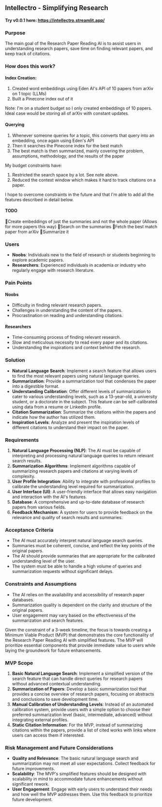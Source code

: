 ## Intellectro - Simplifying Research

#### Try v0.0.1 here: https://intellectro.streamlit.app/

### Purpose

The main goal of the Research Paper Reading AI is to assist users in understanding research papers, save time on finding relevant papers, and keep track of citations.

### How does this work?

#### Index Creation:
1. Created word embeddings using Eden AI's API of 10 papers from arXiv on 1 topic (LLMs)
2. Built a Pinecone index out of it

Note: I'm on a student budget so I only created embeddings of 10 papers. Ideal case would be storing all of arXiv with constant updates.

#### Querying
1. Whenever someone queries for a topic, this converts that query into an embedding, once again using Eden's API
2. Then it searches the Pinecone index for the best match
3. The best match is then summarized, mainly covering the problem, assumptions, methodology, and the results of the paper

My budget constraints have:
1. Restricted the search space by a lot. See note above.
2. Reduced the context window which makes it hard to track citations on a paper.

I hope to overcome constraints in the future and that I'm able to add all the features described in detail below.

#### TODO
🔲Create embeddings of just the summaries and not the whole paper (Allows for more papers this  way)
🔲Search on the summaries
🔲Fetch the best match paper from arXiv
🔲Summarize it

### Users

- **Noobs**: Individuals new to the field of research or students beginning to explore academic papers.
- **Researchers**: Experienced individuals in academia or industry who regularly engage with research literature.

### Pain Points

#### Noobs

- Difficulty in finding relevant research papers.
- Challenges in understanding the content of the papers.
- Procrastination on reading and understanding citations.

#### Researchers

- Time-consuming process of finding relevant research.
- Slow and meticulous necessity to read every paper and its citations.
- Understanding the inspirations and context behind the research.

### Solution

- **Natural Language Search**: Implement a search feature that allows users to find the most relevant papers using natural language queries.
- **Summarization**: Provide a summarization tool that condenses the paper into a digestible format.
- **Understanding Calibration**: Offer different levels of summarization to cater to various understanding levels, such as a 13-year-old, a university student, or a doctorate in the subject. This feature can be self-calibrated using data from a resume or LinkedIn profile.
- **Citation Summarization**: Summarize the citations within the papers and indicate how the author has utilized them.
- **Inspiration Levels**: Analyze and present the inspiration levels of different citations to understand their impact on the paper.

### Requirements

1. **Natural Language Processing (NLP)**: The AI must be capable of interpreting and processing natural language queries to return relevant search results.
2. **Summarization Algorithms**: Implement algorithms capable of summarizing research papers and citations at varying levels of complexity.
3. **User Profile Integration**: Ability to integrate with professional profiles to calibrate the understanding level required for summarization.
4. **User Interface (UI)**: A user-friendly interface that allows easy navigation and interaction with the AI's features.
5. **Database**: A comprehensive and up-to-date database of research papers from various fields.
6. **Feedback Mechanism**: A system for users to provide feedback on the relevance and quality of search results and summaries.

### Acceptance Criteria

- The AI must accurately interpret natural language search queries.
- Summaries must be coherent, concise, and reflect the key points of the original papers.
- The AI should provide summaries that are appropriate for the calibrated understanding level of the user.
- The system must be able to handle a high volume of queries and summarization requests without significant delays.

### Constraints and Assumptions

- The AI relies on the availability and accessibility of research paper databases.
- Summarization quality is dependent on the clarity and structure of the original papers.
- User engagement may vary based on the effectiveness of the summarization and search features.

Given the constraint of a 3-week timeline, the focus is towards creating a Minimum Viable Product (MVP) that demonstrates the core functionality of the Research Paper Reading AI with simplified features. The MVP will prioritize essential components that provide immediate value to users while laying the groundwork for future enhancements.

### MVP Scope

1. **Basic Natural Language Search**: Implement a simplified version of the search feature that can handle direct queries for research papers without advanced contextual understanding.
2. **Summarization of Papers**: Develop a basic summarization tool that provides a concise overview of research papers, focusing on abstracts and conclusions to save development time.
3. **Manual Calibration of Understanding Levels**: Instead of an automated calibration system, provide users with a simple option to choose their preferred summarization level (basic, intermediate, advanced) without integrating external profiles.
4. **Static Citation Information**: For the MVP, instead of summarizing citations within the papers, provide a list of cited works with links where users can access them if interested.

### Risk Management and Future Considerations

- **Quality and Relevance**: The basic natural language search and summarization may not meet all user expectations. Collect feedback for future improvements.
- **Scalability**: The MVP's simplified features should be designed with scalability in mind to accommodate future enhancements without significant rework.
- **User Engagement**: Engage with early users to understand their needs and how well the MVP addresses them. Use this feedback to prioritize future development.
